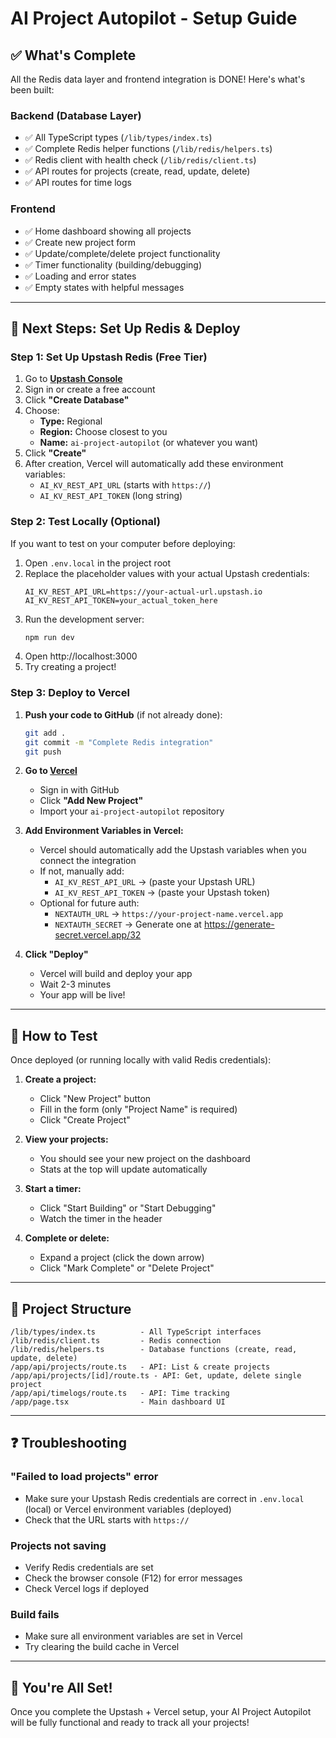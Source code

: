 # AI Project Autopilot - Setup Guide

## ✅ What's Complete

All the Redis data layer and frontend integration is DONE! Here's what's been built:

### Backend (Database Layer)
- ✅ All TypeScript types (`/lib/types/index.ts`)
- ✅ Complete Redis helper functions (`/lib/redis/helpers.ts`)
- ✅ Redis client with health check (`/lib/redis/client.ts`)
- ✅ API routes for projects (create, read, update, delete)
- ✅ API routes for time logs

### Frontend
- ✅ Home dashboard showing all projects
- ✅ Create new project form
- ✅ Update/complete/delete project functionality
- ✅ Timer functionality (building/debugging)
- ✅ Loading and error states
- ✅ Empty states with helpful messages

---

## 🚀 Next Steps: Set Up Redis & Deploy

### Step 1: Set Up Upstash Redis (Free Tier)

1. Go to **[Upstash Console](https://console.upstash.com/)**
2. Sign in or create a free account
3. Click **"Create Database"**
4. Choose:
   - **Type:** Regional
   - **Region:** Choose closest to you
   - **Name:** `ai-project-autopilot` (or whatever you want)
5. Click **"Create"**
6. After creation, Vercel will automatically add these environment variables:
   - `AI_KV_REST_API_URL` (starts with `https://`)
   - `AI_KV_REST_API_TOKEN` (long string)

### Step 2: Test Locally (Optional)

If you want to test on your computer before deploying:

1. Open `.env.local` in the project root
2. Replace the placeholder values with your actual Upstash credentials:
   ```env
   AI_KV_REST_API_URL=https://your-actual-url.upstash.io
   AI_KV_REST_API_TOKEN=your_actual_token_here
   ```
3. Run the development server:
   ```bash
   npm run dev
   ```
4. Open http://localhost:3000
5. Try creating a project!

### Step 3: Deploy to Vercel

1. **Push your code to GitHub** (if not already done):
   ```bash
   git add .
   git commit -m "Complete Redis integration"
   git push
   ```

2. **Go to [Vercel](https://vercel.com/)**
   - Sign in with GitHub
   - Click **"Add New Project"**
   - Import your `ai-project-autopilot` repository

3. **Add Environment Variables in Vercel:**
   - Vercel should automatically add the Upstash variables when you connect the integration
   - If not, manually add:
     - `AI_KV_REST_API_URL` → (paste your Upstash URL)
     - `AI_KV_REST_API_TOKEN` → (paste your Upstash token)
   - Optional for future auth:
     - `NEXTAUTH_URL` → `https://your-project-name.vercel.app`
     - `NEXTAUTH_SECRET` → Generate one at https://generate-secret.vercel.app/32

4. **Click "Deploy"**
   - Vercel will build and deploy your app
   - Wait 2-3 minutes
   - Your app will be live!

---

## 🧪 How to Test

Once deployed (or running locally with valid Redis credentials):

1. **Create a project:**
   - Click "New Project" button
   - Fill in the form (only "Project Name" is required)
   - Click "Create Project"

2. **View your projects:**
   - You should see your new project on the dashboard
   - Stats at the top will update automatically

3. **Start a timer:**
   - Click "Start Building" or "Start Debugging"
   - Watch the timer in the header

4. **Complete or delete:**
   - Expand a project (click the down arrow)
   - Click "Mark Complete" or "Delete Project"

---

## 📂 Project Structure

```
/lib/types/index.ts          - All TypeScript interfaces
/lib/redis/client.ts         - Redis connection
/lib/redis/helpers.ts        - Database functions (create, read, update, delete)
/app/api/projects/route.ts   - API: List & create projects
/app/api/projects/[id]/route.ts - API: Get, update, delete single project
/app/api/timelogs/route.ts   - API: Time tracking
/app/page.tsx                - Main dashboard UI
```

---

## ❓ Troubleshooting

### "Failed to load projects" error
- Make sure your Upstash Redis credentials are correct in `.env.local` (local) or Vercel environment variables (deployed)
- Check that the URL starts with `https://`

### Projects not saving
- Verify Redis credentials are set
- Check the browser console (F12) for error messages
- Check Vercel logs if deployed

### Build fails
- Make sure all environment variables are set in Vercel
- Try clearing the build cache in Vercel

---

## 🎉 You're All Set!

Once you complete the Upstash + Vercel setup, your AI Project Autopilot will be fully functional and ready to track all your projects!

